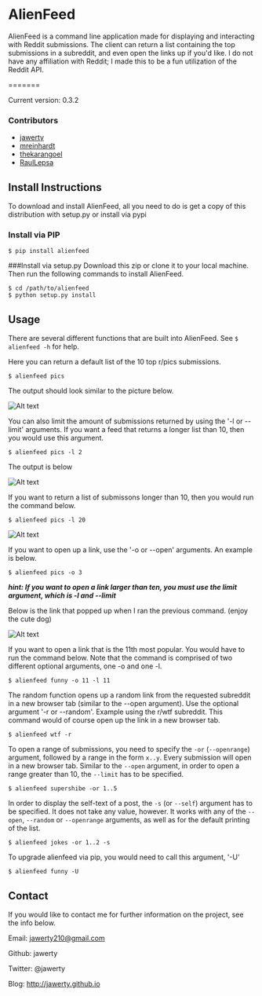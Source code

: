 # AlienFeed
AlienFeed is a command line application made for displaying and interacting with Reddit submissions. The client can return a list containing the top submissions in a subreddit, and even open the links up if you'd like. I do not have any affiliation with Reddit; I made this to be a fun utilization of the Reddit API.

=======

Current version: 0.3.2

### Contributors
* [jawerty](http://github.com/jawerty)
* [mreinhardt](http://github.com/mreinhardt)
* [thekarangoel](http://github.com/thekarangoel)
* [RaulLepsa](http://github.com/RaulLepsa)

## Install Instructions
To download and install AlienFeed, all you need to do is get a copy of this distribution with setup.py or install via pypi

### Install via PIP

```
$ pip install alienfeed
```

###Install via setup.py 
Download this zip or clone it to your local machine. Then run the following commands to install AlienFeed.

```
$ cd /path/to/alienfeed
$ python setup.py install
```

## Usage

There are several different functions that are built into AlienFeed.
See `$ alienfeed -h` for help.

Here you can return a default list of the 10 top r/pics submissions.

```
$ alienfeed pics
```

The output should look similar to the picture below.

![Alt text](/public/pic1.png)

You can also limit the amount of submissions returned by using the '-l or --limit' arguments. If you want a feed that returns a longer list than 10, then you would use this argument. 

```
$ alienfeed pics -l 2
```

The output is below


![Alt text](/public/pic3.png)


If you want to return a list of submissons longer than 10, then you would run the command below.

```
$ alienfeed pics -l 20
```

![Alt text](/public/pic4.png)

If you want to open up a link, use the '-o or --open' arguments. An example is below.

```
$ alienfeed pics -o 3
```

***hint: If you want to open a link larger than ten, you must use the limit argument, which is -l and --limit***

Below is the link that popped up when I ran the previous command. (enjoy the cute dog)

![Alt text](/public/pic2.png)

If you want to open a link that is the 11th most popular. You would have to run the command below. Note that the command is comprised of two different optional arguments, one -o and one -l.

```
$ alienfeed funny -o 11 -l 11
```

The random function opens up a random link from the requested subreddit in a new browser tab (similar to the --open argument). Use the optional argument '-r or --random'. Example using the r/wtf subreddit.
This command would of course open up the link in a new browser tab.

```
$ alienfeed wtf -r
```

To open a range of submissions, you need to specify the `-or` (`--openrange`) argument, followed by a range in the form `x..y`. Every submission will open in a new browser tab. Similar to the `--open` argument, in order to open a range greater than 10, the `--limit` has to be specified.

```
$ alienfeed supershibe -or 1..5
```

In order to display the self-text of a post, the `-s` (or `--self`) argument has to be specified. It does not take any value, however. It works with any of the `--open`, `--random` or `--openrange` arguments, as well as for the default printing of the list.

```
$ alienfeed jokes -or 1..2 -s
```

To upgrade alienfeed via pip, you would need to call this argument, '-U'
```
$ alienfeed funny -U
```

## Contact
If you would like to contact me for further information on the project, see the info below.

Email: jawerty210@gmail.com

Github: jawerty

Twitter: @jawerty

Blog: <http://jawerty.github.io>
